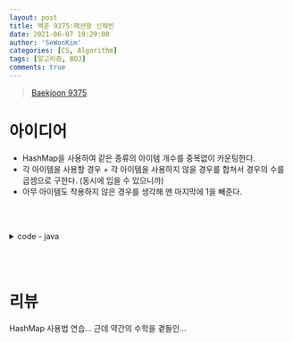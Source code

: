 ```yaml
---
layout: post
title: 백준 9375:패션왕 신해빈
date: 2021-06-07 19:29:00
author: 'SeWonKim'
categories: [CS, Algorithm]
tags: [알고리즘, BOJ]
comments: true
---
```


> [Baekjoon 9375](https://www.acmicpc.net/problem/9375)

# 아이디어

- HashMap을 사용하여 같은 종류의 아이템 개수를 중복없이 카운팅한다.
- 각 아이템을 사용할 경우 + 각 아이템을 사용하지 않을 경우를 합쳐서 경우의 수를 곱셈으로 구한다. (동시에 입을 수 있으니까)
- 아무 아이템도 착용하지 않은 경우를 생각해 맨 마지막에 1을 빼준다.


&nbsp;  
&nbsp;



<details>
<summary>code - java</summary>
<div markdown="1">

```java
import java.io.BufferedReader;
import java.io.InputStreamReader;
import java.util.HashMap;
import java.util.StringTokenizer;

public class Main {

	public static void main(String[] args) throws Exception {
		BufferedReader br = new BufferedReader(new InputStreamReader(System.in));
		int testcase = Integer.parseInt(br.readLine());
		for(int TC=0; TC<testcase; TC++) {
			int n = Integer.parseInt(br.readLine());
			HashMap<String, Integer> hash = new HashMap<String, Integer>();
			
			for(int i=0; i<n; i++) {
				StringTokenizer st = new StringTokenizer(br.readLine(), " ");
				String cloth = st.nextToken();
				String type = st.nextToken();
				
				// 옷 종류별로 몇 개를 입력받았는지 기록
				if(hash.containsKey(type)) {
					hash.put(type, hash.get(type)+1);
				}
				else {
					hash.put(type, 1);
				}
			}
			
			int answer = 1;
			for(String key : hash.keySet()) {
				answer *= hash.get(key) + 1;
			}
			System.out.println(answer-1);
		}
	}

}

```

</div>
</details>

&nbsp;  
&nbsp;

# 리뷰

HashMap 사용법 연습... 근데 약간의 수학을 곁들인...

&nbsp;  
&nbsp;
